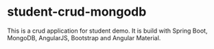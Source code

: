 # student-crud-mongodb
This is a crud application for student demo. It is build with Spring Boot, MongoDB, AngularJS, Bootstrap and Angular Material.
